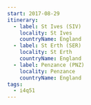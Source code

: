 ```yaml
---
start: 2017-08-29
itinerary:
  - label: St Ives (SIV)
    locality: St Ives
    countryName: England
  - label: St Erth (SER)
    locality: St Erth
    countryName: England
  - label: Penzance (PNZ)
    locality: Penzance
    countryName: England
tags:
  - i4q51
---
```

